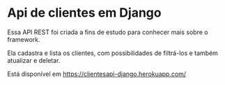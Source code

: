 # Api de clientes em Django

Essa API REST foi criada a fins de estudo para conhecer mais sobre o framework.

Ela cadastra e lista os clientes, com possibilidades de filtrá-los e também atualizar e deletar.

Está disponível em https://clientesapi-django.herokuapp.com/
